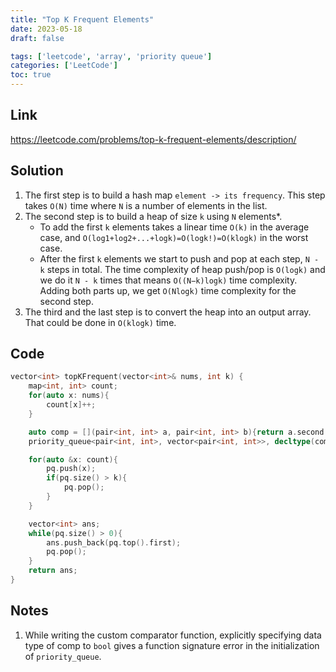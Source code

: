 ```yaml
---
title: "Top K Frequent Elements"
date: 2023-05-18
draft: false

tags: ['leetcode', 'array', 'priority queue']
categories: ['LeetCode']
toc: true
---
```

## Link
https://leetcode.com/problems/top-k-frequent-elements/description/

## Solution
1. The first step is to build a hash map `element -> its frequency`. This step takes `O(N)` time where `N` is a number of elements in the list.
2. The second step is to build a heap of size `k` using `N` elements*. 
    - To add the first `k` elements takes a linear time `O(k)` in the average case, and `O(log1+log2+...+logk)=O(logk!)=O(klogk)` in the worst case. 
    - After the first `k` elements we start to push and pop at each step, `N - k` steps in total. The time complexity of heap push/pop is `O(logk)` and we do it `N - k` times that means `O((N−k)logk)` time complexity. Adding both parts up, we get `O(Nlogk)` time complexity for the second step.
3. The third and the last step is to convert the heap into an output array. That could be done in `O(klogk)` time.

## Code
```c++
vector<int> topKFrequent(vector<int>& nums, int k) {
    map<int, int> count;
    for(auto x: nums){
        count[x]++;
    }

    auto comp = [](pair<int, int> a, pair<int, int> b){return a.second > b.second;};
    priority_queue<pair<int, int>, vector<pair<int, int>>, decltype(comp)> pq(comp);

    for(auto &x: count){
        pq.push(x);
        if(pq.size() > k){
            pq.pop();
        }
    }

    vector<int> ans;
    while(pq.size() > 0){
        ans.push_back(pq.top().first);
        pq.pop();
    }
    return ans;
}
```

## Notes
1. While writing the custom comparator function, explicitly specifying data type of comp to `bool` gives a function signature error in the initialization of `priority_queue`.
